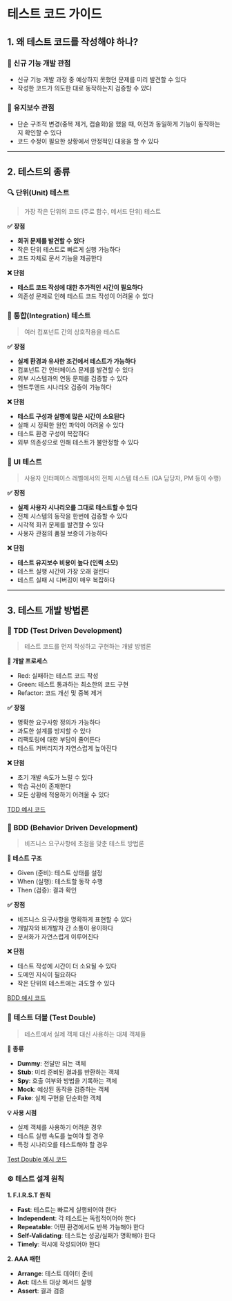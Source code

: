 # 테스트 코드 가이드

## 1. 왜 테스트 코드를 작성해야 하나?

### 📝 신규 기능 개발 관점
* 신규 기능 개발 과정 중 예상하지 못했던 문제를 미리 발견할 수 있다
* 작성한 코드가 의도한 대로 동작하는지 검증할 수 있다

### 🔄 유지보수 관점
* 단순 구조적 변경(중복 제거, 캡슐화)을 했을 때, 이전과 동일하게 기능이 동작하는지 확인할 수 있다
* 코드 수정이 필요한 상황에서 안정적인 대응을 할 수 있다

---

## 2. 테스트의 종류

### 🔍 단위(Unit) 테스트
> 가장 작은 단위의 코드 (주로 함수, 메서드 단위) 테스트

**✅ 장점**
* **회귀 문제를 발견할 수 있다**
* 작은 단위 테스트로 빠르게 실행 가능하다
* 코드 자체로 문서 기능을 제공한다

**❌ 단점**
* **테스트 코드 작성에 대한 추가적인 시간이 필요하다**
* 의존성 문제로 인해 테스트 코드 작성이 어려울 수 있다

### 🔄 통합(Integration) 테스트
> 여러 컴포넌트 간의 상호작용을 테스트

**✅ 장점**
* **실제 환경과 유사한 조건에서 테스트가 가능하다**
* 컴포넌트 간 인터페이스 문제를 발견할 수 있다
* 외부 시스템과의 연동 문제를 검증할 수 있다
* 엔드투엔드 시나리오 검증이 가능하다

**❌ 단점**
* **테스트 구성과 실행에 많은 시간이 소요된다**
* 실패 시 정확한 원인 파악이 어려울 수 있다
* 테스트 환경 구성이 복잡하다
* 외부 의존성으로 인해 테스트가 불안정할 수 있다

### 👥 UI 테스트
> 사용자 인터페이스 레벨에서의 전체 시스템 테스트 (QA 담당자, PM 등이 수행)

**✅ 장점**
* **실제 사용자 시나리오를 그대로 테스트할 수 있다**
* 전체 시스템의 동작을 한번에 검증할 수 있다
* 시각적 회귀 문제를 발견할 수 있다
* 사용자 관점의 품질 보증이 가능하다

**❌ 단점**
* **테스트 유지보수 비용이 높다 (인력 소모)**
* 테스트 실행 시간이 가장 오래 걸린다
* 테스트 실패 시 디버깅이 매우 복잡하다

---

## 3. 테스트 개발 방법론

### 🔄 TDD (Test Driven Development)
> 테스트 코드를 먼저 작성하고 구현하는 개발 방법론

**📝 개발 프로세스**
* Red: 실패하는 테스트 코드 작성
* Green: 테스트 통과하는 최소한의 코드 구현
* Refactor: 코드 개선 및 중복 제거

**✅ 장점**
* 명확한 요구사항 정의가 가능하다
* 과도한 설계를 방지할 수 있다
* 리팩토링에 대한 부담이 줄어든다
* 테스트 커버리지가 자연스럽게 높아진다

**❌ 단점**
* 초기 개발 속도가 느릴 수 있다
* 학습 곡선이 존재한다
* 모든 상황에 적용하기 어려울 수 있다

[TDD 예시 코드](src/test/java/kr/co/kwt/testpracticetemplate/application/service/SignUpServiceTDDTest.java)

### 🎯 BDD (Behavior Driven Development)
> 비즈니스 요구사항에 초점을 맞춘 테스트 방법론

**📝 테스트 구조**
* Given (준비): 테스트 상태를 설정
* When (실행): 테스트할 동작 수행
* Then (검증): 결과 확인

**✅ 장점**
* 비즈니스 요구사항을 명확하게 표현할 수 있다
* 개발자와 비개발자 간 소통이 용이하다
* 문서화가 자연스럽게 이루어진다

**❌ 단점**
* 테스트 작성에 시간이 더 소요될 수 있다
* 도메인 지식이 필요하다
* 작은 단위의 테스트에는 과도할 수 있다

[BDD 예시 코드](src/test/java/kr/co/kwt/testpracticetemplate/application/service/SignUpServiceBDDTest.java)

### 🎨 테스트 더블 (Test Double)
> 테스트에서 실제 객체 대신 사용하는 대체 객체들

**📝 종류**
* **Dummy**: 전달만 되는 객체
* **Stub**: 미리 준비된 결과를 반환하는 객체
* **Spy**: 호출 여부와 방법을 기록하는 객체
* **Mock**: 예상된 동작을 검증하는 객체
* **Fake**: 실제 구현을 단순화한 객체

**💡 사용 시점**
* 실제 객체를 사용하기 어려운 경우
* 테스트 실행 속도를 높여야 할 경우
* 특정 시나리오를 테스트해야 할 경우

[Test Double 예시 코드](src/test/java/kr/co/kwt/testpracticetemplate/application/service/SignUpServiceDoubleTest.java)

### ⚙️ 테스트 설계 원칙

**1. F.I.R.S.T 원칙**
* **Fast**: 테스트는 빠르게 실행되어야 한다
* **Independent**: 각 테스트는 독립적이어야 한다
* **Repeatable**: 어떤 환경에서도 반복 가능해야 한다
* **Self-Validating**: 테스트는 성공/실패가 명확해야 한다
* **Timely**: 적시에 작성되어야 한다

**2. AAA 패턴**
* **Arrange**: 테스트 데이터 준비
* **Act**: 테스트 대상 메서드 실행
* **Assert**: 결과 검증